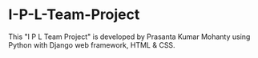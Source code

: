 # I-P-L-Team-Project
This "I P L Team Project" is developed by Prasanta Kumar Mohanty using Python with Django web framework, HTML &amp; CSS.
